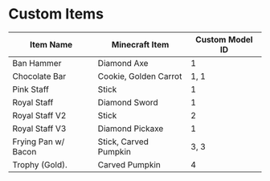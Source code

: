 # Custom Items

| Item Name           | Minecraft Item        | Custom Model ID |
| ------------------- | --------------------- | --------------- |
| Ban Hammer          | Diamond Axe           | 1
| Chocolate Bar       | Cookie, Golden Carrot | 1, 1
| Pink Staff          | Stick                 | 1
| Royal Staff         | Diamond Sword         | 1
| Royal Staff V2      | Stick                 | 2
| Royal Staff V3      | Diamond Pickaxe       | 1
| Frying Pan w/ Bacon | Stick, Carved Pumpkin | 3, 3
| Trophy (Gold).      | Carved Pumpkin        | 4
